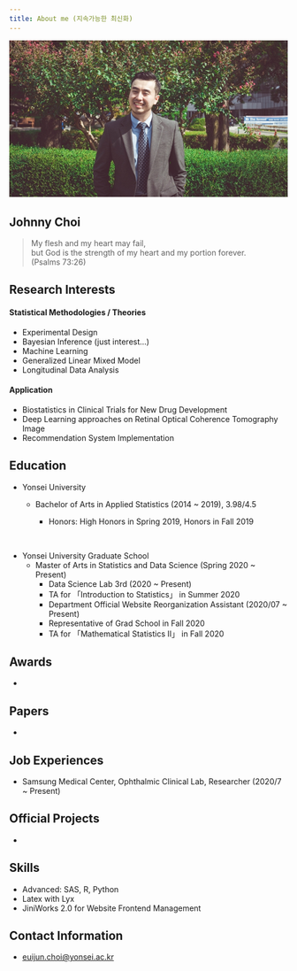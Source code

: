 ```yaml
---
title: About me (지속가능한 최신화)
---
```



![image3](/assets/img/sample/avatar.jpg)

## **Johnny Choi**

> My flesh and my heart may fail,  
> but God is the strength of my heart and my portion forever.   
> (Psalms 73:26)

## **Research Interests**

#### **Statistical Methodologies / Theories**

+ Experimental Design
+ Bayesian Inference (just interest...)
+ Machine Learning
+ Generalized Linear Mixed Model
+ Longitudinal Data Analysis

#### **Application**

+ Biostatistics in Clinical Trials for New Drug Development
+ Deep Learning approaches on Retinal Optical Coherence Tomography Image
+ Recommendation System Implementation

## **Education**

+ Yonsei University

  + Bachelor of Arts in Applied Statistics (2014 ~ 2019), 3.98/4.5

    - Honors: High Honors in Spring 2019, Honors in Fall 2019

      <br>
- Yonsei University Graduate School
  - Master of Arts in Statistics and Data Science (Spring 2020 ~ Present)
    - Data Science Lab 3rd (2020 ~ Present)  
    - TA for 「Introduction to Statistics」 in Summer 2020
    - Department Official Website Reorganization Assistant (2020/07 ~ Present)
    - Representative of Grad School in Fall 2020
    - TA for 「Mathematical Statistics II」 in Fall 2020

## **Awards**

+ 

## **Papers**

+ 

## **Job Experiences**

+ Samsung Medical Center, Ophthalmic Clinical Lab, Researcher (2020/7 ~ Present)

## **Official Projects**

+ 

## **Skills**

+ Advanced: SAS, R, Python
+ Latex with Lyx
+ JiniWorks 2.0 for Website Frontend Management

## **Contact Information**

+ euijun.choi@yonsei.ac.kr

